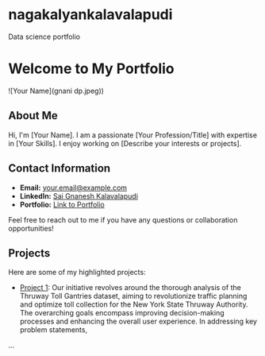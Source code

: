 # nagakalyankalavalapudi
Data science portfolio
# Welcome to My Portfolio

![Your Name](gnani dp.jpeg))

## About Me

Hi, I'm [Your Name]. I am a passionate [Your Profession/Title] with expertise in [Your Skills]. I enjoy working on [Describe your interests or projects].

## Contact Information

- **Email:** your.email@example.com
- **LinkedIn:** [Sai Gnanesh Kalavalapudi](https://www.linkedin.com/in/sai-gnanesh-kalavalapudi-770a27208)
- **Portfolio:** [Link to Portfolio](https://)

Feel free to reach out to me if you have any questions or collaboration opportunities!

## Projects

Here are some of my highlighted projects:

- [Project 1](https://docs.google.com/file/d/1p2b9937UupDJkZmgbwxzIIYR-V_vk84u/edit?filetype=msword): Our initiative revolves around the thorough analysis of the Thruway Toll Gantries dataset, aiming to revolutionize traffic planning and optimize toll collection for the New York State Thruway Authority. The overarching goals encompass improving decision-making processes and
enhancing the overall user experience.
In addressing key problem statements, 


...


